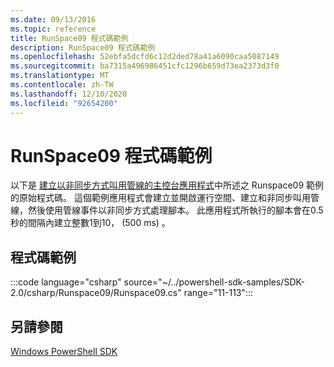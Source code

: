 ```yaml
---
ms.date: 09/13/2016
ms.topic: reference
title: RunSpace09 程式碼範例
description: RunSpace09 程式碼範例
ms.openlocfilehash: 52ebfa5dcfd6c12d2ded78a41a6090caa5087149
ms.sourcegitcommit: ba7315a496986451cfc1296b659d73ea2373d3f0
ms.translationtype: MT
ms.contentlocale: zh-TW
ms.lasthandoff: 12/10/2020
ms.locfileid: "92654200"
---
```

# <a name="runspace09-code-sample"></a>RunSpace09 程式碼範例

以下是 [建立以非同步方式叫用管線的主控台應用程式](https://msdn.microsoft.com/198c1c94-2a06-457e-93ce-c0d910618e47)中所述之 Runspace09 範例的原始程式碼。
這個範例應用程式會建立並開啟運行空間、建立和非同步叫用管線，然後使用管線事件以非同步方式處理腳本。 此應用程式所執行的腳本會在0.5 秒的間隔內建立整數1到10， (500 ms) 。

## <a name="code-sample"></a>程式碼範例

:::code language="csharp" source="~/../powershell-sdk-samples/SDK-2.0/csharp/Runspace09/Runspace09.cs" range="11-113":::

## <a name="see-also"></a>另請參閱

[Windows PowerShell SDK](../windows-powershell-reference.md)
